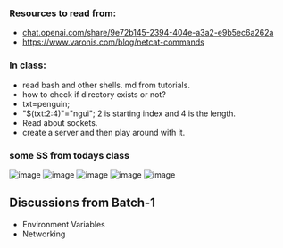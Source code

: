 ### Resources to read from:
- [chat.openai.com/share/9e72b145-2394-404e-a3a2-e9b5ec6a262a](chat.openai.com/share/9e72b145-2394-404e-a3a2-e9b5ec6a262a)
- https://www.varonis.com/blog/netcat-commands
### In class:
- read bash and other shells. md from tutorials.
- how to check if directory exists or not?
- txt=penguin;
- "$(txt:2:4)"="ngui"; 2 is starting index and 4 is the length.
- Read about sockets.
- create a server and then play around with it.
### some SS from todays class
![image](https://github.com/shwetasng/DevOps-Bootcamp-Learnings/assets/103261868/30e24faa-3558-475c-9b78-91bf27e4180f)
![image](https://github.com/shwetasng/DevOps-Bootcamp-Learnings/assets/103261868/8226e6fd-e33b-4ee4-8ee5-5455ee5903a0)
![image](https://github.com/shwetasng/DevOps-Bootcamp-Learnings/assets/103261868/31da82f9-459c-4fb0-b85d-df0e95272be7)
![image](https://github.com/shwetasng/DevOps-Bootcamp-Learnings/assets/103261868/ede9a1a6-2790-48c6-bc96-c8ed1bddf95d)
![image](https://github.com/shwetasng/DevOps-Bootcamp-Learnings/assets/103261868/4a3b8d1a-0051-45de-81db-2e9674da4fb9)


## Discussions from Batch-1
- Environment Variables
- Networking



